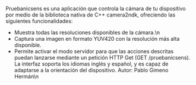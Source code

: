 Pruebanicsens es una aplicación que controla la cámara de tu dispositivo por medio de la biblioteca nativa de C++ camera2ndk, ofreciendo las siguientes funcionalidades:
- Muestra todas las resoluciones disponibles de la cámara.\n
- Captura una imagen en formato YUV420 con la resolución más alta disponible.
- Permite activar el modo servidor para que las acciones descritas puedan lanzarse mediante un petición HTTP Get (GET /pruebanicsens).
La interfaz soporta los idiomas inglés y español, y es capaz de adaptarse a la orientación del dispositivo.
Autor: Pablo Gimeno Hermán\n
